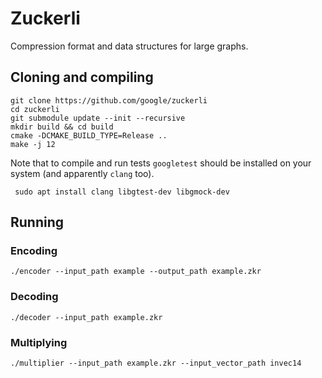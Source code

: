 # Zuckerli
Compression format and data structures for large graphs.

## Cloning and compiling

``` shell
git clone https://github.com/google/zuckerli
cd zuckerli
git submodule update --init --recursive
mkdir build && cd build
cmake -DCMAKE_BUILD_TYPE=Release ..
make -j 12
```

Note that to compile and run tests `googletest` should be installed on your
system (and apparently `clang` too).

``` shell
 sudo apt install clang libgtest-dev libgmock-dev
```
## Running
### Encoding

``` shell
./encoder --input_path example --output_path example.zkr
```

### Decoding
``` shell
./decoder --input_path example.zkr
```

### Multiplying
``` shell
./multiplier --input_path example.zkr --input_vector_path invec14
```
